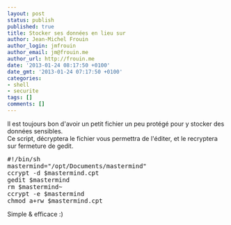 ```yaml
---
layout: post
status: publish
published: true
title: Stocker ses données en lieu sur
author: Jean-Michel Frouin
author_login: jmfrouin
author_email: jm@frouin.me
author_url: http://frouin.me
date: '2013-01-24 08:17:50 +0100'
date_gmt: '2013-01-24 07:17:50 +0100'
categories:
- shell
- securite
tags: []
comments: []
---
```

<p>Il est toujours bon d'avoir un petit fichier un peu protégé pour y stocker des données sensibles.<br />
<!--more-->
Ce script, décryptera le fichier vous permettra de l'éditer, et le recryptera sur fermeture de gedit.</p>
<pre class="brush:shell">#!/bin/sh
mastermind="/opt/Documents/mastermind"
ccrypt -d $mastermind.cpt
gedit $mastermind
rm $mastermind~
ccrypt -e $mastermind
chmod a+rw $mastermind.cpt</pre>
<p>Simple & efficace :)</p>
